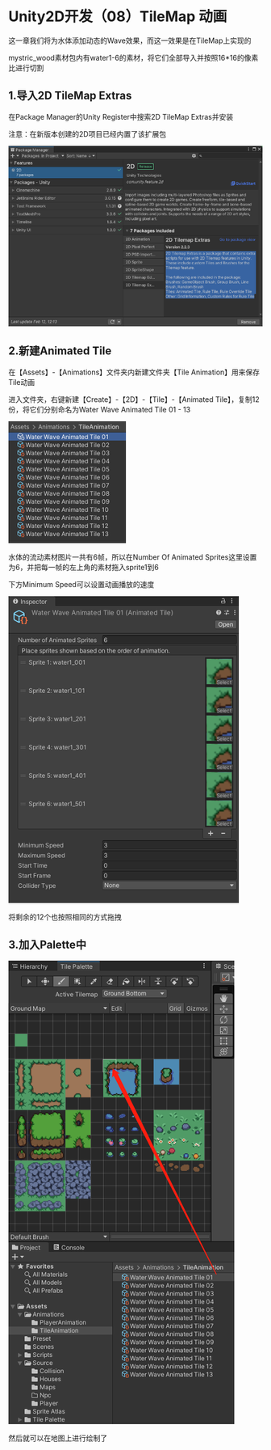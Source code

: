 # Unity2D开发（08）TileMap 动画

这一章我们将为水体添加动态的Wave效果，而这一效果是在TileMap上实现的

mystric_wood素材包内有water1-6的素材，将它们全部导入并按照16*16的像素比进行切割

## 1.导入2D TileMap Extras

在Package Manager的Unity Register中搜索2D TileMap Extras并安装

注意：在新版本创建的2D项目已经内置了该扩展包

![01.导入Extras](https://github.com/sfresurgam/unity-development-doc/blob/main/08.TileMap%20Animation/source%20image/01.%E5%AF%BC%E5%85%A5Extras.png)

## 2.新建Animated Tile

在【Assets】-【Animations】文件夹内新建文件夹【Tile Animation】用来保存Tile动画

进入文件夹，右键新建【Create】-【2D】-【Tile】-【Animated Tile】，复制12份，将它们分别命名为Water Wave Animated Tile 01 - 13

![01.新建Tile Animation](https://github.com/sfresurgam/unity-development-doc/blob/main/08.TileMap%20Animation/source%20image/01.%E6%96%B0%E5%BB%BATile%20Animation.png)

水体的流动素材图片一共有6帧，所以在Number Of Animated Sprites这里设置为6，并把每一帧的左上角的素材拖入sprite1到6

下方Minimum Speed可以设置动画播放的速度

![03.拖拽素材](https://github.com/sfresurgam/unity-development-doc/blob/main/08.TileMap%20Animation/source%20image/03.%E6%8B%96%E6%8B%BD%E7%B4%A0%E6%9D%90.png)

将剩余的12个也按照相同的方式拖拽

## 3.加入Palette中

![04.将Tile Anim拖入Palette中](https://github.com/sfresurgam/unity-development-doc/blob/main/08.TileMap%20Animation/source%20image/04.%E5%B0%86Tile%20Anim%E6%8B%96%E5%85%A5Palette%E4%B8%AD.png)

然后就可以在地图上进行绘制了
